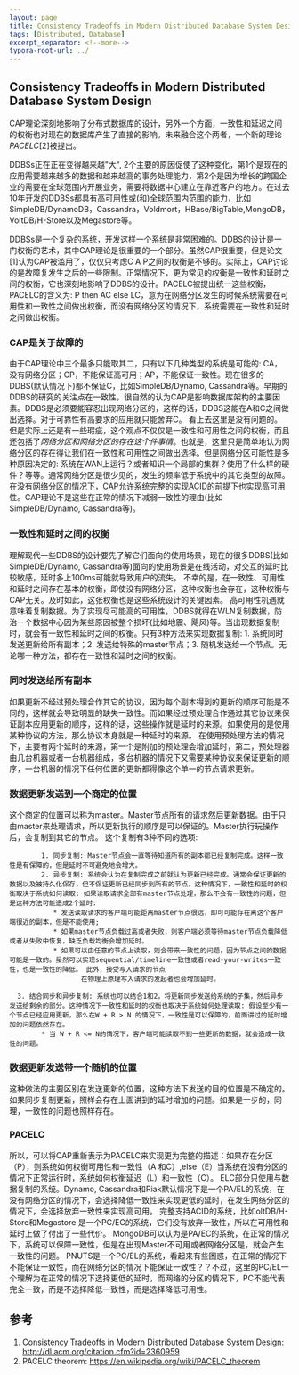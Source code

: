 ```yaml
---
layout: page
title: Consistency Tradeoffs in Modern Distributed Database System Design
tags: [Distributed, Database]
excerpt_separator: <!--more-->
typora-root-url: ../
---
```


## Consistency Tradeoffs in Modern Distributed Database System Design

  CAP理论深刻地影响了分布式数据库的设计，另外一个方面，一致性和延迟之间的权衡也对现在的数据库产生了直接的影响。未来融合这个两者，一个新的理论*PACELC*[2]被提出。

  DDBSs正在正在变得越来越"大", 2个主要的原因促使了这种变化，第1个是现在的应用需要越来越多的数据和越来越高的事务处理能力，第2个是因为增长的跨国企业的需要在全球范围内开展业务，需要将数据中心建立在靠近客户的地方。在过去10年开发的DDBSs都具有高可用性或(和)全球范围内范围的能力，比如SimpleDB/DynamoDB，Cassandra，Voldmort，HBase/BigTable,MongoDB，VoltDB/H-Store以及Megastore等。

  DDBSs是一个复杂的系统，开发这样一个系统是非常困难的。DDBS的设计是一门权衡的艺术，其中CAP理论是很重要的一个部分。虽然CAP很重要，但是论文[1]认为CAP被滥用了，仅仅只考虑C A P之间的权衡是不够的。实际上，CAP讨论的是故障复发生之后的一些限制。正常情况下，更为常见的权衡是一致性和延时之间的权衡，它也深刻地影响了DDBS的设计。PACELC被提出统一这些权衡，PACELC的含义为: P then AC else LC，意为在网络分区发生的时候系统需要在可用性和一致性之间做出权衡，而没有网络分区的情况下，系统需要在一致性和延时之间做出权衡。



### CAP是关于故障的

  由于CAP理论中三个最多只能取其二，只有以下几种类型的系统是可能的: CA，没有网络分区；CP，不能保证高可用；AP，不能保证一致性。现在很多的DDBS(默认情况下)都不保证C，比如SimpleDB/Dynamo, Cassandra等。早期的DDBS的研究的关注点在一致性，很自然的认为CAP是影响数据库架构的主要因素。DDBS是必须要能容忍出现网络分区的，这样的话，DDBS这能在A和C之间做出选择。对于可靠性有高要求的应用就只能舍弃C。
  看上去这里是没有问题的。但是实际上还是有一些瑕疵，这个观点不仅仅是一致性和可用性之间的权衡，而且还包括了*网络分区和网络分区的存在这个件事情*。也就是，这里只是简单地认为网络分区的存在得让我们在一致性和可用性之间做出选择。但是网络分区可能性是多种原因决定的: 系统在WAN上运行？或者知识一个局部的集群？使用了什么样的硬件？等等。通常网络分区是很少见的，发生的频率低于系统中的其它类型的故障。在没有网络分区的情况下，CAP允许系统完整的实现ACID的前提下也实现高可用性。CAP理论不是这些在正常的情况下减弱一致性的理由(比如SimpleDB/Dynamo, Cassandra等)。



### 一致性和延时之间的权衡

  理解现代一些DDBS的设计要先了解它们面向的使用场景，现在的很多DDBS(比如SimpleDB/Dynamo, Cassandra等)面向的使用场景是在线活动，对交互的延时比较敏感，延时多上100ms可能就导致用户的流失。
  不幸的是，在一致性、可用性和延时之间存在基本的权衡，即使没有网络分区，这种权衡也会存在，这种权衡与CAP无关。及时如此，这张权衡也是这些系统设计的关键因素。
  高可用性机遇就意味着复制数据。为了实现尽可能高的可用性，DDBS就得在WLN复制数据，防治一个数据中心因为某些原因被整个损坏(比如地震、飓风)等。当出现数据复制时，就会有一致性和延时之间的权衡。只有3种方法来实现数据复制: 1. 系统同时发送更新给所有副本；2. 发送给特殊的master节点；3. 随机发送给一个节点。无论哪一种方法，都存在一致性和延时之间的权衡。
​    

### 同时发送给所有副本
   如果更新不经过预处理合作其它的协议，因为每个副本得到的更新的顺序可能是不同的，这样就会导致明显的缺失一致性。而如果经过预处理合作通过其它协议来保证副本应用更新的顺序，这样的话，这些操作就是延时的来源。如果使用的是使用某种协议的方法，那么协议本身就是一种延时的来源。
   在使用预处理方法的情况下，主要有两个延时的来源，第一个是附加的预处理会增加延时，第二，预处理器由几台机器或者一台机器组成，多台机器的情况下又需要某种协议来保证更新的顺序，一台机器的情况下任何位置的更新都得像这个单一的节点请求更新。



### 数据更新发送到一个商定的位置

   这个商定的位置可以称为master。Master节点所有的请求然后更新数据。由于只由master来处理请求，所以更新执行的顺序是可以保证的。Master执行玩操作后，会复制到其它的节点。
   这个复制有3种不同的选项:

            1. 同步复制: Master节点会一直等待知道所有的副本都已经复制完成。这样一致性是有保障的，但是延时不可避免地会增大。
            2. 异步复制: 系统会认为在复制完成之前就认为更新已经完成。通常会保证更新的数据以及被持久化保存，但不保证更新已经同步到所有的节点，这种情况下，一致性和延时的权衡取决于系统如何读取: 如果读取请求全部有master节点处理，那么不会有一致性的问题，但是这种方法可能造成2个延时:
               * 发送读取请求的客户端可能距离master节点很远，即可可能存在离这个客户端很近的副本，但是不能使用;
               * 如果master节点负载过高或者失败，则客户端必须等待master节点负载降低或者从失败中恢复，缺乏负载均衡会增加延时。
               * 如果可以由任意的节点上读取，则会带来一致性的问题，因为节点之间的数据可能是一致的。虽然可以实现sequential/timeline一致性或者read-your-writes一致性，也是一致性的降低。 此外，接受写入请求的节点
                 ​     在物理上原理写入请求的发起者也会增加延时。
    
      3. 结合同步和异步复制: 系统也可以结合1和2，将更新同步发送给系统的子集，然后异步发送给剩余的部分。这种情况下一致性和延时的权衡也取决于系统如何处理读取: 假设至少有一个节点已经应用更新，那么在W + R > N 的情况下，一致性是可以保障的，前面讲过的延时增加的问题依然存在。
            * 当 W + R <= N的情况下，客户端可能读取不到一些更新的数据，就会造成一致性的问题。



### 数据更新发送带一个随机的位置

  这种做法的主要区别在发送更新的位置，这种方法下发送的目的位置是不确定的。如果同步复制更新，照样会存在上面讲到的延时增加的问题。如果是一步的，同理，一致性的问题也照样存在。



### PACELC 

   所以，可以将CAP重新表示为PACELC来实现更为完整的描述：如果存在分区（P），则系统如何权衡可用性和一致性（A 和C）,else（E）当系统在没有分区的情况下正常运行时，系统如何权衡延迟（L）和一致性（C）。 ELC部分只使用与数据复制的系统。Dynamo, Cassandra和Riak默认情况下是一个PA/EL的系统，在没有网络分区的情况下，会选择降低一致性来实现更低的延时，在发生网络分区的情况下，会选择放弃一致性来实现高可用。
  完整支持ACID的系统，比如oltDB/H-Store和Megastore 是一个PC/EC的系统，它们没有放弃一致性，所以在可用性和延时上做了付出了一些代价。
   MongoDB可以认为是PA/EC的系统，在正常的情况下，系统可以保障一致性，但是在出现Master不可用或者网络分区是，就会产生一致性的问题。
   PNUTS是一个PC/EL的系统，看起来有些困惑，在正常的情况下不能保证一致性，而在网络分区的情况下能保证一致性？？不过，这里的PC/EL一个理解为在正常的情况下选择更低的延时，而网络的分区的情况下，PC不能代表完全一致，而是不选择降低一致性，而是选择降低可用性。



## 参考

1. Consistency Tradeoffs in Modern Distributed Database System Design: http://dl.acm.org/citation.cfm?id=2360959
2. PACELC theorem: https://en.wikipedia.org/wiki/PACELC_theorem

